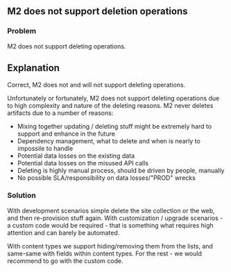 ﻿---
Title: M2 does not support deletion operations
Order: 1002
---

## M2 does not support deletion operations

### Problem
M2 does not support deleting operations.

## Explanation
Correct, M2 does not and will not support deleting operations.

Unfortunately or fortunately, M2 does not support deleting operations due to high complexity and nature of the deleting reasons.
M2 never deletes artifacts due to a number of reasons:

* Mixing together updating / deleting stuff might be extremely hard to support and enhance in the future
* Dependency management, what to delete and when is nearly to impossile to handle
* Potential data losses on the existing data
* Potential data losses on the misused API calls
* Deleting is highly manual process, should be driven by people, manually
* No possible SLA/responsibility on data losses/"PROD" wrecks

### Solution
With development scenarios simple delete the site collection or the web, and then re-provision stuff again. With customization / upgrade scenarios - a custom code would be required - that is something what requires high attention and can barely be automated.

With content types we support hiding/removing them from the lists, and same-same with fields within content types. For the rest - we would recommend to go with the custom code.